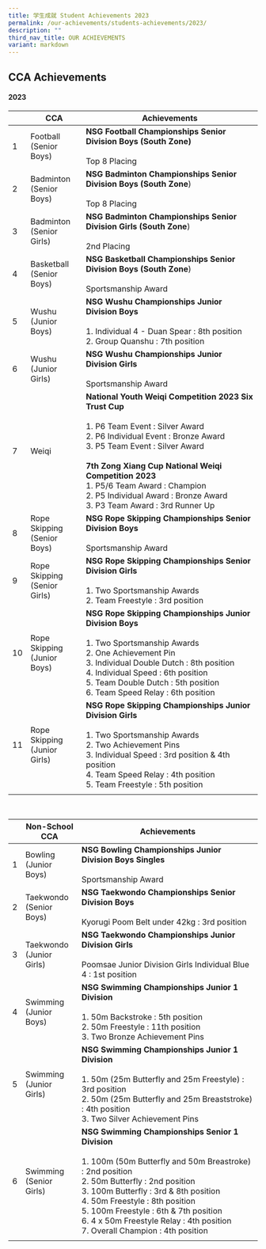 ```yaml
---
title: 学生成就 Student Achievements 2023
permalink: /our-achievements/students-achievements/2023/
description: ""
third_nav_title: OUR ACHIEVEMENTS
variant: markdown
---
```

## CCA Achievements 

#### **2023**



|  | CCA| Achievements |
| -------- | -------- | -------- |
| 1   | Football <br>(Senior Boys)   |**NSG Football Championships Senior Division Boys (South Zone)** <br><br> Top 8 Placing<br>|
|2|Badminton <br>(Senior Boys)|**NSG Badminton Championships Senior Division Boys (South Zone**)<br><br>Top 8 Placing<br>|
|3|Badminton <br>(Senior Girls) |  **NSG Badminton Championships Senior Division Girls (South Zone**)<br><br>2nd Placing<br>|
|4|Basketball<br> (Senior Boys)|  **NSG Basketball Championships Senior Division Boys (South Zone**)<br><br>Sportsmanship Award<br>|
|5|Wushu <br> (Junior Boys)|**NSG Wushu Championships Junior Division Boys**<br><br>1. Individual   4 - Duan Spear : 8th position<br>2. Group  Quanshu : 7th position<br> |
|6|Wushu <br> (Junior Girls)|**NSG Wushu Championships Junior Division Girls**<br><br>Sportsmanship Award|
|7|Weiqi| **National Youth Weiqi Competition 2023 Six Trust Cup** <br><br>1. P6 Team Event : Silver Award<br>2. P6 Individual Event : Bronze Award<br>3. P5 Team Event : Silver Award <br> <br> **7th Zong Xiang Cup National Weiqi Competition 2023** <br>1.	P5/6 Team Award : Champion<br>2.	P5 Individual Award : Bronze Award<br>3.	P3 Team Award : 3rd Runner Up |
|8|Rope Skipping <br>(Senior Boys)|**NSG Rope Skipping Championships Senior Division Boys**<br><br>Sportsmanship Award |
|9|Rope Skipping <br>(Senior Girls)|**NSG Rope Skipping Championships Senior Division Girls**<br><br>1. Two Sportsmanship Awards<br>2. Team Freestyle : 3rd position<br>|
|10|Rope Skipping <br>(Junior Boys)|**NSG Rope Skipping Championships Junior Division Boys** <br><br>1. Two Sportsmanship Awards<br>2. One Achievement Pin<br>3. Individual Double Dutch : 8th position<br>4. Individual Speed : 6th position<br>5. Team Double Dutch : 5th position<br>6. Team Speed Relay : 6th position<br>|
|11|Rope Skipping<br> (Junior Girls)|**NSG Rope Skipping Championships Junior Division Girls** <br><br>1. Two Sportsmanship Awards<br>2. Two Achievement Pins<br>3. Individual Speed : 3rd position &amp;  4th position<br>4. Team Speed Relay : 4th position<br>5. Team Freestyle : 5th position<br> |
||||

<br>

| | Non-School<br> CCA | Achievements|
| -------- | -------- | -------- |
| 1| Bowling <br> (Junior Boys)| **NSG Bowling Championships Junior Division Boys Singles**<br><br>Sportsmanship Award|
|2|Taekwondo <br> (Senior Boys)|**NSG Taekwondo Championships Senior Division Boys** <br><br> Kyorugi Poom Belt under 42kg : 3rd position |
|3|Taekwondo <br> (Junior Girls)|**NSG Taekwondo Championships Junior Division Girls**<br><br>Poomsae Junior Division Girls Individual Blue 4 : 1st position|
|4|Swimming<br>(Junior Boys)|**NSG Swimming Championships Junior 1 Division**<br><br>1. 50m Backstroke : 5th position<br>2. 50m Freestyle : 11th position <br>3. Two Bronze Achievement Pins|
|5|Swimming<br>(Junior Girls)|**NSG Swimming Championships Junior 1 Division**<br><br>1. 50m (25m Butterfly and 25m Freestyle) : 3rd position <br>2. 50m (25m Butterfly and 25m Breaststroke) : 4th position <br>3. Two Silver Achievement Pins |
|6|Swimming<br>(Senior Girls)|**NSG Swimming Championships Senior 1 Division**<br><br>1. 100m (50m Butterfly and 50m Breastroke) : 2nd position <br>2. 50m Butterfly : 2nd position <br> 3. 100m Butterfly : 3rd &amp; 8th position<br>4. 50m Freestyle : 8th position<br>5. 100m Freestyle : 6th &amp; 7th position<br>6. 4 x 50m Freestyle Relay : 4th position<br> 7. Overall Champion : 4th position|
||||